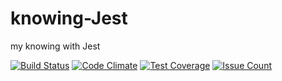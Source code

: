 # knowing-Jest
my knowing with Jest

[![Build Status](https://travis-ci.org/jeka-r/knowing-Jest.svg?branch=master)](https://travis-ci.org/jeka-r/knowing-Jest)
[![Code Climate](https://codeclimate.com/github/jeka-r/knowing-Jest/badges/gpa.svg)](https://codeclimate.com/github/jeka-r/knowing-Jest)
[![Test Coverage](https://codeclimate.com/github/jeka-r/knowing-Jest/badges/coverage.svg)](https://codeclimate.com/github/jeka-r/knowing-Jest/coverage)
[![Issue Count](https://codeclimate.com/github/jeka-r/knowing-Jest/badges/issue_count.svg)](https://codeclimate.com/github/jeka-r/knowing-Jest)
